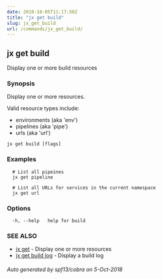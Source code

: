 ```yaml
---
date: 2018-10-05T11:17:50Z
title: "jx get build"
slug: jx_get_build
url: /commands/jx_get_build/
---
```

## jx get build

Display one or more build resources

### Synopsis

Display one or more resources. 

Valid resource types include: 

  * environments (aka 'env')  
  * pipelines (aka 'pipe')  
  * urls (aka 'url')

```
jx get build [flags]
```

### Examples

```
  # List all pipeines
  jx get pipeline
  
  # List all URLs for services in the current namespace
  jx get url
```

### Options

```
  -h, --help   help for build
```

### SEE ALSO

* [jx get](/commands/jx_get/)	 - Display one or more resources
* [jx get build log](/commands/jx_get_build_log/)	 - Display a build log

###### Auto generated by spf13/cobra on 5-Oct-2018

